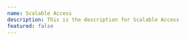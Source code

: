 ```yaml
---
name: Scalable Access
description: This is the description for Scalable Access
featured: false
---
```

